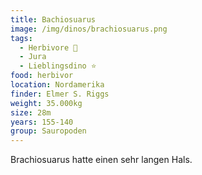 ```yaml
---
title: Bachiosuarus
image: /img/dinos/brachiosuarus.png
tags:
  - Herbivore 🌿
  - Jura
  - Lieblingsdino ⭐
food: herbivor
location: Nordamerika
finder: Elmer S. Riggs
weight: 35.000kg
size: 28m
years: 155-140
group: Sauropoden
---
```

Brachiosuarus hatte einen sehr langen Hals.